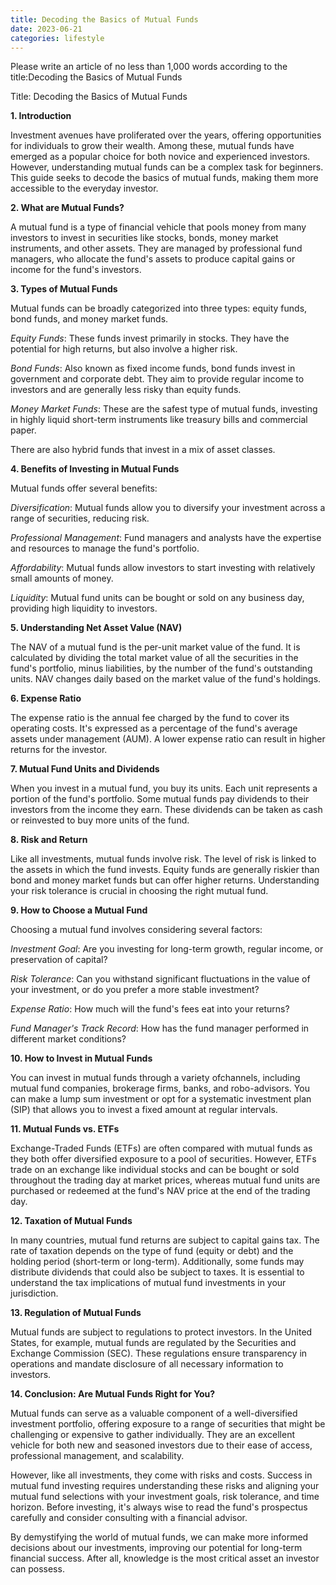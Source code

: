 ```yaml
---
title: Decoding the Basics of Mutual Funds
date: 2023-06-21
categories: lifestyle
---
```


Please write an article of no less than 1,000 words according to the title:Decoding the Basics of Mutual Funds

Title: Decoding the Basics of Mutual Funds

**1. Introduction**

Investment avenues have proliferated over the years, offering opportunities for individuals to grow their wealth. Among these, mutual funds have emerged as a popular choice for both novice and experienced investors. However, understanding mutual funds can be a complex task for beginners. This guide seeks to decode the basics of mutual funds, making them more accessible to the everyday investor.

**2. What are Mutual Funds?**

A mutual fund is a type of financial vehicle that pools money from many investors to invest in securities like stocks, bonds, money market instruments, and other assets. They are managed by professional fund managers, who allocate the fund's assets to produce capital gains or income for the fund's investors.

**3. Types of Mutual Funds**

Mutual funds can be broadly categorized into three types: equity funds, bond funds, and money market funds.

*Equity Funds*: These funds invest primarily in stocks. They have the potential for high returns, but also involve a higher risk.

*Bond Funds*: Also known as fixed income funds, bond funds invest in government and corporate debt. They aim to provide regular income to investors and are generally less risky than equity funds.

*Money Market Funds*: These are the safest type of mutual funds, investing in highly liquid short-term instruments like treasury bills and commercial paper.

There are also hybrid funds that invest in a mix of asset classes.

**4. Benefits of Investing in Mutual Funds**

Mutual funds offer several benefits:

*Diversification*: Mutual funds allow you to diversify your investment across a range of securities, reducing risk.

*Professional Management*: Fund managers and analysts have the expertise and resources to manage the fund's portfolio.

*Affordability*: Mutual funds allow investors to start investing with relatively small amounts of money.

*Liquidity*: Mutual fund units can be bought or sold on any business day, providing high liquidity to investors.

**5. Understanding Net Asset Value (NAV)**

The NAV of a mutual fund is the per-unit market value of the fund. It is calculated by dividing the total market value of all the securities in the fund's portfolio, minus liabilities, by the number of the fund's outstanding units. NAV changes daily based on the market value of the fund's holdings.

**6. Expense Ratio**

The expense ratio is the annual fee charged by the fund to cover its operating costs. It's expressed as a percentage of the fund's average assets under management (AUM). A lower expense ratio can result in higher returns for the investor.

**7. Mutual Fund Units and Dividends**

When you invest in a mutual fund, you buy its units. Each unit represents a portion of the fund's portfolio. Some mutual funds pay dividends to their investors from the income they earn. These dividends can be taken as cash or reinvested to buy more units of the fund.

**8. Risk and Return**

Like all investments, mutual funds involve risk. The level of risk is linked to the assets in which the fund invests. Equity funds are generally riskier than bond and money market funds but can offer higher returns. Understanding your risk tolerance is crucial in choosing the right mutual fund.

**9. How to Choose a Mutual Fund**

Choosing a mutual fund involves considering several factors:

*Investment Goal*: Are you investing for long-term growth, regular income, or preservation of capital?

*Risk Tolerance*: Can you withstand significant fluctuations in the value of your investment, or do you prefer a more stable investment?

*Expense Ratio*: How much will the fund's fees eat into your returns?

*Fund Manager's Track Record*: How has the fund manager performed in different market conditions?

**10. How to Invest in Mutual Funds**

You can invest in mutual funds through a variety ofchannels, including mutual fund companies, brokerage firms, banks, and robo-advisors. You can make a lump sum investment or opt for a systematic investment plan (SIP) that allows you to invest a fixed amount at regular intervals.

**11. Mutual Funds vs. ETFs**

Exchange-Traded Funds (ETFs) are often compared with mutual funds as they both offer diversified exposure to a pool of securities. However, ETFs trade on an exchange like individual stocks and can be bought or sold throughout the trading day at market prices, whereas mutual fund units are purchased or redeemed at the fund's NAV price at the end of the trading day.

**12. Taxation of Mutual Funds**

In many countries, mutual fund returns are subject to capital gains tax. The rate of taxation depends on the type of fund (equity or debt) and the holding period (short-term or long-term). Additionally, some funds may distribute dividends that could also be subject to taxes. It is essential to understand the tax implications of mutual fund investments in your jurisdiction.

**13. Regulation of Mutual Funds**

Mutual funds are subject to regulations to protect investors. In the United States, for example, mutual funds are regulated by the Securities and Exchange Commission (SEC). These regulations ensure transparency in operations and mandate disclosure of all necessary information to investors.

**14. Conclusion: Are Mutual Funds Right for You?**

Mutual funds can serve as a valuable component of a well-diversified investment portfolio, offering exposure to a range of securities that might be challenging or expensive to gather individually. They are an excellent vehicle for both new and seasoned investors due to their ease of access, professional management, and scalability.

However, like all investments, they come with risks and costs. Success in mutual fund investing requires understanding these risks and aligning your mutual fund selections with your investment goals, risk tolerance, and time horizon. Before investing, it's always wise to read the fund's prospectus carefully and consider consulting with a financial advisor.

By demystifying the world of mutual funds, we can make more informed decisions about our investments, improving our potential for long-term financial success. After all, knowledge is the most critical asset an investor can possess.